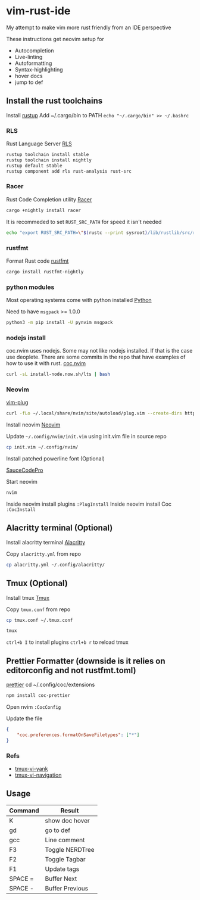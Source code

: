 # vim-rust-ide
My attempt to make vim more rust friendly from an IDE perspective

These instructions get neovim setup for
* Autocompletion
* Live-linting
* Autoformatting
* Syntax-highlighting
* hover docs
* jump to def

## Install the rust toolchains
Install [rustup](https://www.rust-lang.org/tools/install)
Add ~/.cargo/bin to PATH `echo "~/.cargo/bin" >> ~/.bashrc`

### RLS
Rust Language Server [RLS](https://github.com/rust-lang/rls)

```bash
rustup toolchain install stable
rustup toolchain install nightly
rustup default stable
rustup component add rls rust-analysis rust-src
```
### Racer
Rust Code Completion utility [Racer](https://github.com/racer-rust/racer)

```bash
cargo +nightly install racer
```

It is recommeded to set `RUST_SRC_PATH` for speed it isn't needed

```bash
echo "export RUST_SRC_PATH=\"$(rustc --print sysroot)/lib/rustlib/src/rust/src\"" >> ~/.bashrc
```

### rustfmt

Format Rust code [rustfmt](https://github.com/rust-lang/rustfmt)

```bash
cargo install rustfmt-nightly
```

### python modules
Most operating systems come with python installed
[Python](https://github.com/python/cpython)

Need to have `msgpack` >= 1.0.0

```bash
python3 -m pip install -U pynvim msgpack
```

### nodejs install

coc.nvim uses nodejs.  Some may not like nodejs installed.  If that is the case use deoplete.  There are some commits in the repo that have examples of how to use it with rust.
[coc.nvim](https://github.com/neoclide/coc.nvim)

```bash
curl -sL install-node.now.sh/lts | bash
```

### Neovim

[vim-plug](https://github.com/junegunn/vim-plug)

```bash
curl -fLo ~/.local/share/nvim/site/autoload/plug.vim --create-dirs https://raw.githubusercontent.com/junegunn/vim-plug/master/plug.vim
```

Install neovim
[Neovim](https://github.com/neovim/neovim/wiki/Installing-Neovim)

Update `~/.config/nvim/init.vim` using init.vim file in source repo

```bash
cp init.vim ~/.config/nvim/
```

Install patched powerline font (Optional)

[SauceCodePro](https://github.com/ryanoasis/nerd-fonts/blob/master/patched-fonts/SourceCodePro/Regular/complete/Sauce%20Code%20Pro%20Nerd%20Font%20Complete%20Mono.ttf)

Start neovim

```bash
nvim
```

Inside neovim install plugins `:PlugInstall`
Inside neovim install Coc `:CocInstall`

## Alacritty terminal (Optional)

Install alacritty terminal
[Alacritty](https://github.com/alacritty/alacritty)

Copy `alacritty.yml` from repo

```bash
cp alacritty.yml ~/.config/alacritty/
```

## Tmux (Optional)

Install tmux
[Tmux](https://github.com/tmux/tmux)

Copy `tmux.conf` from repo

```bash
cp tmux.conf ~/.tmux.conf
```

```bash
tmux
```

`ctrl+b I` to install plugins
`ctrl+b r` to reload tmux

## Prettier Formatter (downside is it relies on editorconfig and not rustfmt.toml)

[prettier](https://github.com/neoclide/coc-prettier)
cd ~/.config/coc/extensions

```bash
npm install coc-prettier
```

Open nvim
`:CocConfig`

Update the file

```json
{
    "coc.preferences.formatOnSaveFiletypes": ["*"]
}
```

###  Refs
- [tmux-vi-yank](https://github.com/casonadams/tmux-vi-yank)
- [tmux-vi-navigation](https://github.com/casonadams/tmux-vi-navigation)

## Usage

| Command | Result          |
| ------- | ------          |
| K       | show doc hover  |
| gd      | go to def       |
| gcc     | Line comment    |
| F3      | Toggle NERDTree |
| F2      | Toggle Tagbar   |
| F1      | Update tags     |
| SPACE = | Buffer Next     |
| SPACE - | Buffer Previous |

